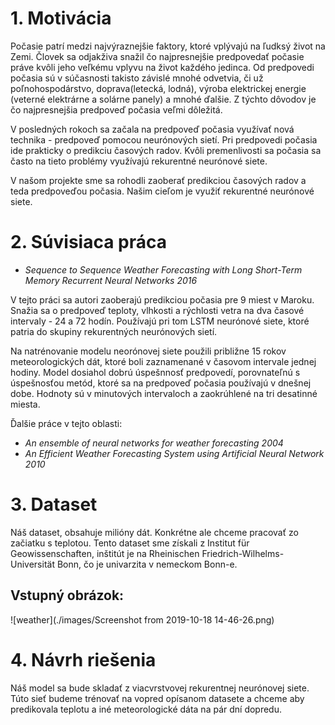 # 1. Motivácia
Počasie patrí medzi najvýraznejšie faktory, ktoré vplývajú na ľudksý život na Zemi. Človek sa odjakživa snažil čo najpresnejšie predpovedať počasie práve kvôli jeho veľkému vplyvu na život každého jedinca. Od predpovedi počasia sú v súčasnosti takisto závislé mnohé odvetvia, či už poľnohospodárstvo, doprava(letecká, lodná), výroba elektrickej energie (veterné elektrárne a solárne panely) a mnohé ďalšie. Z týchto dôvodov je čo najpresnejšia predpoveď počasia veľmi dôležitá.


V posledných rokoch sa začala na predpoveď počasia využívať nová technika - predpoveď pomocou neurónových sietí. Pri predpovedi počasia ide prakticky o predikciu časových radov. Kvôli premenlivosti sa počasia sa často na tieto problémy využívajú rekurentné neurónové siete.


V našom projekte sme sa rohodli zaoberať predikciou časových radov a teda predpoveďou počasia. Našim cieľom je využiť rekurentné neurónové siete.

# 2. Súvisiaca práca
- *Sequence to Sequence Weather Forecasting with Long Short-Term Memory Recurrent Neural Networks 2016*


V tejto práci sa autori zaoberajú predikciou počasia pre 9 miest v Maroku. Snažia sa o predpoveď teploty, vlhkosti a rýchlosti vetra na dva časové intervaly - 24 a 72 hodín. Používajú pri tom LSTM neurónové siete, ktoré patria do skupiny rekurentných neurónových sietí.

Na natrénovanie modelu neorónovej siete použili približne 15 rokov meteorologických dát, ktoré boli zaznamenané v časovom intervale jednej hodiny. Model dosiahol dobrú úspešnnosť predpovedí, porovnateľnú s úspešnosťou metód, ktoré sa na predpoveď počasia používajú v dnešnej dobe. Hodnoty sú v minutových intervaloch a zaokrúhlené na tri desatinné miesta.

Ďalšie práce v tejto oblasti:
- *An ensemble of neural networks for weather forecasting 2004*
- *An Efficient Weather Forecasting System using Artificial Neural Network 2010*

# 3. Dataset
Náš dataset, obsahuje milióny dát. Konkrétne ale chceme pracovať zo začiatku s teplotou. Tento dataset sme získali z Institut für Geowissenschaften, inštitút je na Rheinischen Friedrich-Wilhelms-Universität Bonn, čo je univarzita v nemeckom Bonn-e. 

## Vstupný obrázok:

![weather](./images/Screenshot from 2019-10-18 14-46-26.png)


# 4. Návrh riešenia
Náš model sa bude skladať z viacvrstvovej rekurentnej neurónovej siete. Túto sieť budeme trénovať na vopred opísanom datasete a chceme aby predikovala teplotu a iné meteorologické dáta na pár dní dopredu.
